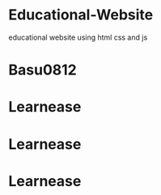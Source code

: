 # Educational-Website
educational website using html css and js
# Basu0812
# Learnease
# Learnease
# Learnease
